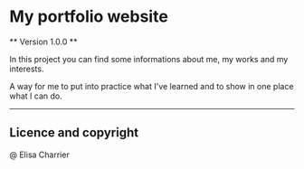 # My portfolio website

** Version 1.0.0 **

In this project you can find some informations about me, my works and my interests.

A way for me to put into practice what I've learned and to show in one place what I can do.

---
## Licence and copyright

@ Elisa Charrier
